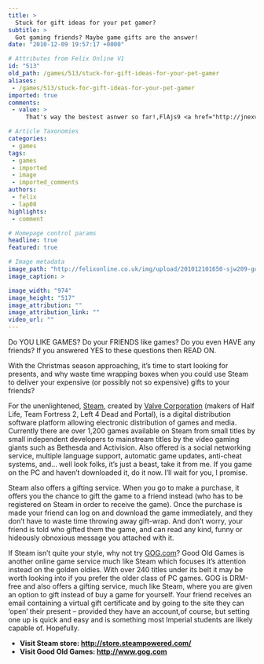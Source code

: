 ```yaml
---
title: >
  Stuck for gift ideas for your pet gamer?
subtitle: >
  Got gaming friends? Maybe game gifts are the answer!
date: "2010-12-09 19:57:17 +0000"

# Attributes from Felix Online V1
id: "513"
old_path: /games/513/stuck-for-gift-ideas-for-your-pet-gamer
aliases:
 - /games/513/stuck-for-gift-ideas-for-your-pet-gamer
imported: true
comments:
 - value: >
     That's way the bestest asnwer so far!,FlAjs9 <a href="http://jnexvvngvkan.com/">jnexvvngvkan</a>, <a href="http://www.pillsprix.com/">propecia</a> dfhj <a href="http://www.yourpillsonline.net/">levitra viagra vs</a> 99269 <a href="http://www.onlinemedico.com/">buying cymbalta</a> &gt;:-]]

# Article Taxonomies
categories:
 - games
tags:
 - games
 - imported
 - image
 - imported_comments
authors:
 - felix
 - lap08
highlights:
 - comment

# Homepage control params
headline: true
featured: true

# Image metadata
image_path: "http://felixonline.co.uk/img/upload/201012101650-sjw209-goodoldg.jpg"
image_caption: >

image_width: "974"
image_height: "517"
image_attribution: ""
image_attribution_link: ""
video_url: ""
---
```


Do YOU LIKE GAMES? Do your FRIENDS like games? Do you even HAVE any friends? If you answered YES to these questions then READ ON.

With the Christmas season approaching, it’s time to start looking for presents, and why waste time wrapping boxes when you could use Steam to deliver your expensive (or possibly not so expensive) gifts to your friends?

For the unenlightened, [Steam](http://steampowered.com), created by [Valve Corporation](http://www.valvesoftware.com) (makers of Half Life, Team Fortress 2, Left 4 Dead and Portal), is a digital distribution software platform allowing electronic distribution of games and media. Currently there are over 1,200 games available on Steam from small titles by small independent developers to mainstream titles by the video gaming giants such as Bethesda and Activision. Also offered is a social networking service, multiple language support, automatic game updates, anti-cheat systems, and... well look folks, it’s just a beast, take it from me. If you game on the PC and haven’t downloaded it, do it now. I’ll wait for you, I promise.

Steam also offers a gifting service. When you go to make a purchase, it offers you the chance to gift the game to a friend instead (who has to be registered on Steam in order to receive the game). Once the purchase is made your friend can log on and download the game immediately, and they don’t have to waste time throwing away gift-wrap. And don’t worry, your friend is told who gifted them the game, and can read any kind, funny or hideously obnoxious message you attached with it.

If Steam isn’t quite your style, why not try [GOG.com](http://www.gog.com)? Good Old Games is another online game service much like Steam which focuses it’s attention instead on the golden oldies. With over 240 titles under its belt it may be worth looking into if you prefer the older class of PC games. GOG is DRM-free and also offers a gifting service, much like Steam, where you are given an option to gift instead of buy a game for yourself. Your friend receives an email containing a virtual gift certificate and by going to the site they can ‘open’ their present – provided they have an account,of course, but setting one up is quick and easy and is something most Imperial students are likely capable of. Hopefully.
 - __Visit Steam store: <http://store.steampowered.com/>__
 - __Visit Good Old Games: <http://www.gog.com>__
